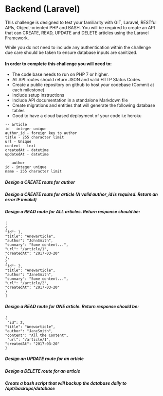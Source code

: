 # Backend (Laravel)

This challenge is designed to test your familiarity with GIT, Laravel, RESTful APIs, Object-oriented PHP and BASH. You will be required to create an API that can CREATE, READ, UPDATE and DELETE articles using the Laravel Framework. 

While you do not need to include any authentication within the challenge due care should be taken to ensure database inputs are sanitized. 

#### In order to complete this challenge you will need to: 
- The code base needs to run on PHP 7 or higher. 
- All API routes should return JSON and valid HTTP Status Codes. 
- Create a public repository on github to host your codebase (Commit at each milestone) 
- Include setup instructions 
- Include API documentation in a standalone Markdown file 
- Create migrations and entities that will generate the following database tables 
- Good to have a cloud based deployment of your code i.e heroku

```
-- article 
id - integer unique 
author_id - foreign key to author 
title - 255 character limit 
url - Unique 
content - text 
createdAt - datetime 
updatedAt - datetime 

-- author 
id - integer unique 
name - 255 character limit 
```

##### Design a CREATE route for author 
##### Design a CREATE route for article (A valid author_id is required. Return an error IF invalid) 
##### Design a READ route for ALL articles. Return response should be: 

```
[ 
{ 
"id": 1, 
"title": "Anewarticle", 
"author": "JohnSmith", 
"summary": "Some content...", 
"url": "/article/1", 
"createdAt": "2017-03-20" 
}, 
{ 
"id": 2, 
"title": "Anewarticle", 
"author": "JaneSmith", 
"summary": "Some content...", 
"url": "/article/2", 
"createdAt": "2017-03-20" 
} 
]
```

##### Design a READ route for ONE article. Return response should be: 

```
{
 "id": 2, 
"title": "Anewarticle", 
"author": "JaneSmith", 
"content": "All the Content",
 "url": "/article/1", 
"createdAt": "2017-03-20" 
}
```

##### Design an UPDATE route for an article 
##### Design a DELETE route for an article 
##### Create a bash script that will backup the database daily to /opt/backups/database
